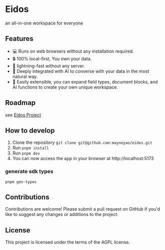 # Eidos

an all-in-one workspace for everyone

## Features

- 💻 Runs on web browsers without any installation required.
- 🔒 100% local-first, You own your data.
- 🚀 lightning-fast without any server.
- 🤖 Deeply integrated with AI to converse with your data in the most natural way.
- 🚀 Easily extensible, you can expand field types, document blocks, and AI functions to create your own unique workspace.

## Roadmap

see [Eidos Project](https://github.com/users/mayneyao/projects/5)

## How to develop

1. Clone the repository `git clone git@github.com:mayneyao/eidos.git`
2. Run `pnpm install`
3. Run `pnpm dev`
4. You can now access the app in your browser at http://localhost:5173

### generate sdk types

```shell
pnpm gen-types
```

## Contributions

Contributions are welcome! Please submit a pull request on GitHub if you'd like to suggest any changes or additions to the project.

## License

This project is licensed under the terms of the AGPL license.
